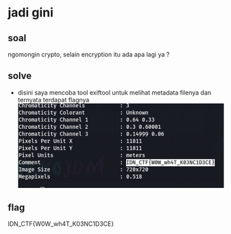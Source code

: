 # jadi gini
## soal
ngomongin crypto, selain encryption itu ada apa lagi ya ?

## solve
- disini saya mencoba tool exiftool untuk melihat metadata filenya dan ternyata terdapat flagnya
  ![alt text](<images/jadi gini/image.png>)

## flag
IDN_CTF{W0W_wh4T_K03NC1D3CE}
